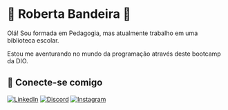 # 🦋 Roberta Bandeira 🦋

Olá! Sou formada em Pedagogia, mas atualmente trabalho em uma biblioteca escolar. 

Estou me aventurando no mundo da programação através deste bootcamp da DIO.

## 🔗 Conecte-se comigo

[![LinkedIn](https://img.shields.io/badge/LinkedIn-0077B5?style=for-the-badge&logo=linkedin&logoColor=white)](https://www.linkedin.com/in/roberta-souza-bab989193/)
[![Discord](https://img.shields.io/badge/Discord-7289DA?style=for-the-badge&logo=discord&logoColor=white)](https://discord.com/channels/@DoryCarla/)
[![Instagram](https://img.shields.io/badge/-Instagram-%23E4405F?style=for-the-badge&logo=instagram&logoColor=white)](https://www.instagram.com/hello.roberta/)
